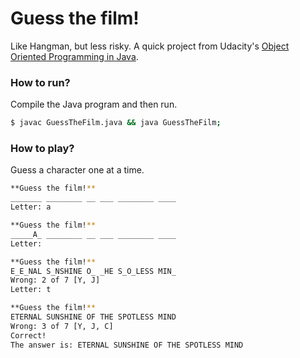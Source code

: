 # Guess the film!

Like Hangman, but less risky. A quick project from Udacity's [Object Oriented Programming in Java](https://www.udacity.com/course/object-oriented-programming-in-java--ud283).

### How to run?

Compile the Java program and then run.

```bash
$ javac GuessTheFilm.java && java GuessTheFilm;
```

### How to play?

Guess a character one at a time.

```bash
**Guess the film!**
_______ ________ __ ___ ________ ____
Letter: a
```

```bash
**Guess the film!**
_____A_ ________ __ ___ ________ ____
Letter: 
```

```bash
**Guess the film!**
E_E_NAL S_NSHINE O_ _HE S_O_LESS MIN_
Wrong: 2 of 7 [Y, J]
Letter: t
```

```bash
**Guess the film!**
ETERNAL SUNSHINE OF THE SPOTLESS MIND
Wrong: 3 of 7 [Y, J, C]
Correct!
The answer is: ETERNAL SUNSHINE OF THE SPOTLESS MIND
```
